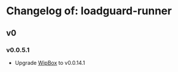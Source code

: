 # Changelog of: loadguard-runner

## v0

### v0.0.5.1

- Upgrade [WipBox](https://github.com/deepnox-io/python-wipbox) to v0.0.14.1
